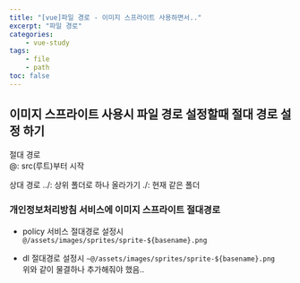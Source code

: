 ```yaml
--- 
title: "[vue]파일 경로 - 이미지 스프라이트 사용하면서.." 
excerpt: "파일 경로"
categories: 
    - vue-study
tags: 
    - file
    - path
toc: false
--- 
```

## 이미지 스프라이트 사용시 파일 경로 설정할때 절대 경로 설정 하기

절대 경로  
@: src(루트)부터 시작

상대 경로
../: 상위 폴더로 하나 올라가기
./: 현재 같은 폴더

### 개인정보처리방침 서비스에 이미지 스프라이트 절대경로

- policy 서비스 절대경로 설정시  
`@/assets/images/sprites/sprite-${basename}.png`  

- dl 절대경로 설정시
`~@/assets/images/sprites/sprite-${basename}.png`  
위와 같이 물결하나 추가해줘야 했음.. 


